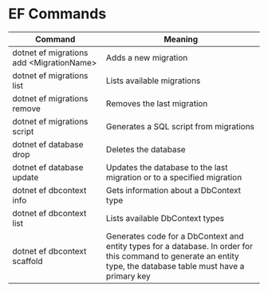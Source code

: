 # EF Commands

Command | Meaning
-|-
dotnet ef migrations add \<MigrationName> | Adds a new migration
dotnet ef migrations list | Lists available migrations
dotnet ef migrations remove | Removes the last migration
dotnet ef migrations script | Generates a SQL script from migrations
dotnet ef database drop | Deletes the database
dotnet ef database update | Updates the database to the last migration or to a specified migration
dotnet ef dbcontext info | Gets information about a DbContext type
dotnet ef dbcontext list | Lists available DbContext types
dotnet ef dbcontext scaffold | Generates code for a DbContext and entity types for a database. In order for this command to generate an entity type, the database table must have a primary key
